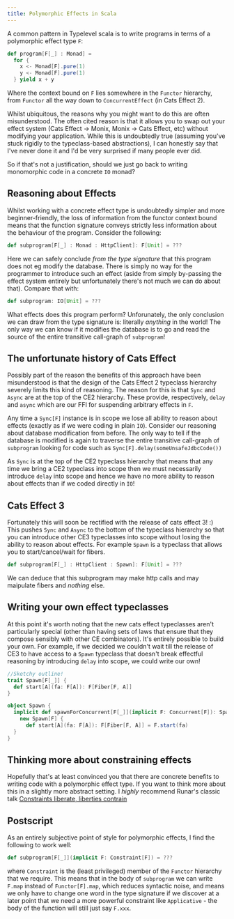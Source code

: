 ```yaml
---
title: Polymorphic Effects in Scala
---
```


A common pattern in Typelevel scala is to write programs in terms of a
polymorphic effect type `F`:

```scala
def program[F[_] : Monad] =
  for {
    x <- Monad[F].pure(1)
    y <- Monad[F].pure(1)
  } yield x + y
```

Where the context bound on `F` lies somewhere in the `Functor` hierarchy,  from
`Functor` all the way down to `ConcurrentEffect` (in Cats Effect 2).

Whilst ubiquitous, the reasons why you might want to do this are often
misunderstood. The often cited reason is that it allows you to swap out your
effect system (Cats Effect -> Monix, Monix -> Cats Effect, etc) without
modifying your application. While this is undoubtedly true (assuming you've
stuck rigidly to the typeclass-based abstractions), I can honestly say that I've
never done it and I'd be very surprised if many people ever did.

So if that's not a justification, should we just go back to writing monomorphic
code in a concrete `IO` monad?

## Reasoning about Effects

Whilst working with a concrete effect type is undoubtedly simpler and more
beginner-friendly, the loss of information from the functor context bound means
that the function signature conveys strictly less information about the
behaviour of the program. Consider the following:

```scala
def subprogram[F[_] : Monad : HttpClient]: F[Unit] = ???
```

Here we can safely conclude _from the type signature_ that this program does not
eg modify the database.  There is simply no way for the programmer to introduce
such an effect (aside from simply by-passing the effect system entirely but
unfortunately there's not much we can do about that). Compare that with:

```scala
def subprogram: IO[Unit] = ???
```

What effects does this program perform? Unforunately, the only conclusion we can
draw from the type signature is: literally _anything_ in the world! The only way
we can know if it modifies the database is to go and read the source of the
entire transitive call-graph of `subprogram`!

## The unfortunate history of Cats Effect

Possibly part of the reason the benefits of this approach have been
misunderstood is that the design of the Cats Effect 2 typeclass hierarchy
severely limits this kind of reasoning.  The reason for this is that `Sync` and
`Async` are at the top of the CE2 hierarchy. These provide, respectively,
`delay` and `async` which are our FFI for suspending arbitrary effects in `F`.

Any time a `Sync[F]` instance is in scope we lose all ability to reason about
effects (exactly as if we were coding in plain `IO`). Consider our reasoning
about database modification from before. The only way to tell if the database is
modified is again to traverse the entire transitive call-graph of `subprogram`
looking for code such as `Sync[F].delay(someUnsafeJdbcCode())`

As `Sync` is at the top of the CE2 typeclass hierarchy that means that any time
we bring a CE2 typeclass into scope then we must necessarily introduce `delay`
into scope and hence we have no more ability to reason about effects than if we
coded directly in `IO`!

## Cats Effect 3

Fortunately this will soon be rectified with the release of cats effect 3! :)
This pushes `Sync` and `Async` to the bottom of the typeclass hierarchy so that
you can introduce other CE3 typeclasses into scope without losing the ability to
reason about effects. For example `Spawn` is a typeclass that allows you to
start/cancel/wait for fibers.

```scala
def subprogram[F[_] : HttpClient : Spawn]: F[Unit] = ???
```

We can deduce that this subprogram may make http calls and may maipulate fibers
and _nothing_ else.

## Writing your own effect typeclasses

At this point it's worth noting that the new cats effect typeclasses aren't
particularly special (other than having sets of laws that ensure that they
compose sensibly with other CE combinators).  It's entirely possible to build
your own. For example, if we decided we couldn't wait till the release of CE3 to
have access to a `Spawn` typeclass that doesn't break effectful reasoning by
introducing `delay` into scope, we could write our own! 

```scala
//Sketchy outline!
trait Spawn[F[_]] {
  def start[A](fa: F[A]): F[Fiber[F, A]]
}

object Spawn {
  implicit def spawnForConcurrent[F[_]](implicit F: Concurrent[F]): Spawn[F] =
    new Spawn[F] {
      def start[A](fa: F[A]): F[Fiber[F, A]] = F.start(fa)
  }
}
```

## Thinking more about constraining effects

Hopefully that's at least convinced you that there are concrete benefits to
writing code with a polymorphic effect type. If you want to think more about
this in a slightly more abstract setting. I _highly_ recommend Runar's classic
talk [Constraints liberate, liberties
contrain](https://www.youtube.com/watch?v=GqmsQeSzMdw)

## Postscript

As an entirely subjective point of style for polymorphic effects, I find the
following to work well:

```scala
def subprogram[F[_]](implicit F: Constraint[F]) = ???
```

where `Constraint` is the (least privileged) member of the `Functor` hierarchy
that we require.  This means that in the body of `subprogram` we can write
`F.map` instead of `Functor[F].map`, which reduces syntactic noise, and means we
only have to change one word in the type signature  if we discover at a later
point that we need a more powerful constraint like `Applicative` - the body of
the function will still just say `F.xxx`.

